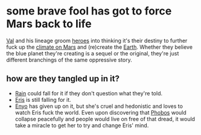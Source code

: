 
# some brave fool has got to force Mars back to life

[Val](Val.md) and his lineage groom [heroes](heroes.md) into thinking it's their destiny to further fuck up the [climate on Mars](Mars.md) and (re)create the [Earth](Earth.md). Whether they believe the blue planet they're creating is a sequel or the original, they're just different branchings of the same oppressive story. 

## how are they tangled up in it?
- [Rain](Rain.md) could fall for it if they don't question what they're told.
- [Eris](Eris.md) is still falling for it.
- [Enyo](Enyo.md) has given up on it, but she's cruel and hedonistic and loves to watch Eris fuck the world. Even upon discovering that [Phobos](Phobos.md) would collapse peacefully and people would live on free of that dread, it would take a miracle to get her to try and change Eris' mind.